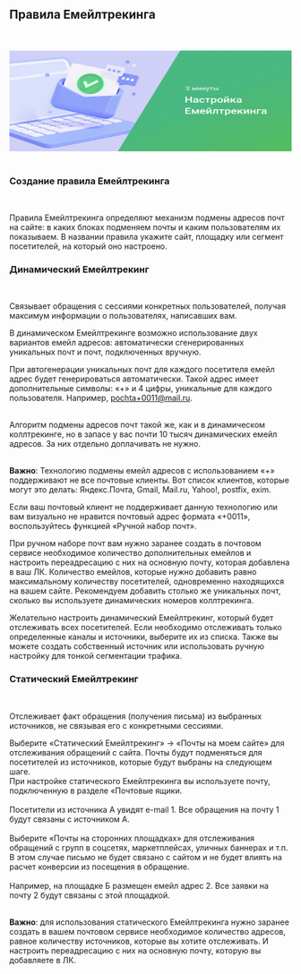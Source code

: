 ## Правила Емейлтрекинга
<br>
<br>
<IframeVideo src="https://www.youtube.com/embed/_4AkBVkwnnQ">
<img src="Email_tracking_png.png" alt="" width="100%" height="180px"/>
</IframeVideo>
<br>
<br>

### Создание правила Емейлтрекинга
<br>

Правила Емейлтрекинга определяют механизм подмены адресов почт на сайте: в каких блоках подменяем почты и каким пользователям их показываем. В названии правила укажите сайт, площадку или сегмент посетителей, на который оно настроено.
<br>

### Динамический Емейлтрекинг
<br>

Связывает обращения с сессиями конкретных пользователей, получая максимум информации о пользователях, написавших вам.
<br>

В динамическом Емейлтрекинге возможно использование двух вариантов емейл адресов: автоматически сгенерированных уникальных почт и почт, подключенных вручную.
<br>

При автогенерации уникальных почт для каждого посетителя емейл адрес будет генерироваться автоматически. Такой адрес имеет дополнительные символы: «+» и 4 цифры, уникальные для каждого пользователя. Например, pochta+0011@mail.ru. 
<br>
<br>

<Alert>Алгоритм подмены адресов почт такой же, как и в динамическом коллтрекинге, но в запасе у вас почти 10 тысяч динамических емейл адресов. За них отдельно доплачивать не нужно.</Alert>
<br>
<br>

**Важно**: Технологию подмены емейл адресов с использованием «+» поддерживают не все почтовые клиенты. Вот список клиентов, которые могут это делать: Яндекс.Почта, Gmail, Mail.ru, Yahoo!, postfix, exim.
<br>

Если ваш почтовый клиент не поддерживает данную технологию или вам визуально не нравится почтовый адрес формата «+0011», воспользуйтесь функцией «Ручной набор почт».
<br>

При ручном наборе почт вам нужно заранее создать в почтовом сервисе необходимое количество дополнительных емейлов и настроить переадресацию с них на основную почту, которая добавлена в ваш ЛК. Количество емейлов, которые нужно добавить равно максимальному количеству посетителей, одновременно находящихся на вашем сайте. Рекомендуем добавить столько же уникальных почт, сколько вы используете динамических номеров коллтрекинга.
<br>

Желательно настроить динамический Емейлтрекинг, который будет отслеживать всех посетителей. Если необходимо отслеживать только определенные каналы и источники, выберите их из списка. Также вы можете создать собственный источник или использовать ручную настройку для тонкой сегментации трафика.
<br>

### Статический Емейлтрекинг
<br>

Отслеживает факт обращения (получения письма) из выбранных источников, не связывая его с конкретными сессиями.
<br>

Выберите «Статический Емейлтрекинг» → «Почты на моем сайте» для отслеживания обращений с сайта. Почты будут подменяться для посетителей из источников, которые будут выбраны на следующем шаге. 
<br>
При настройке статического Емейлтрекинга вы используете почту, подключенную в разделе «Почтовые ящики.
<br>
<br>
<Alert>Посетители из источника А увидят e-mail 1. Все обращения на почту 1 будут связаны с источником А.</Alert>
<br>
<br>
Выберите «Почты на сторонних площадках» для отслеживания обращений с групп в соцсетях, маркетплейсах, уличных баннерах и т.п. В этом случае письмо не будет связано с сайтом и не будет влиять на расчет конверсии из посещения в обращение.
<br>
<br>
<Alert>Например, на площадке Б размещен емейл адрес 2. Все заявки на почту 2 будут связаны с этой площадкой.</Alert>
<br>
<br>

**Важно**: для использования статического Емейлтрекинга нужно заранее создать в вашем почтовом сервисе необходимое количество адресов, равное количеству источников, которые вы хотите отслеживать. И настроить переадресацию с них на основную почту, которую вы добавляете в ЛК.
<br>
